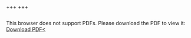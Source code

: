 +++
+++

<div class="pdf-container">
    <object data="/resume/lucien-gheerbrant-cv-en.pdf"  type="application/pdf">
      <p>This browser does not support PDFs. Please download the PDF to view it: <a href="/resume/lucien-gheerbrant-cv-en.pdf">Download PDF<
    </object>
</div>

<style>
    .pdf-container {
        position: relative;
        width: 100%;
        padding-top: 141.4%;
    }
    .pdf-container object {
        position: absolute;
        top: 0;
        left: 0;
        width: 100%;
        height: 100%;
        border: none;
    }
</style>

